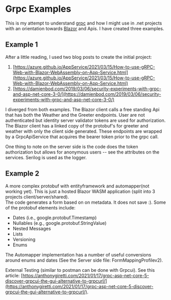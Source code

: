 #  Grpc Examples

This is my attempt to understand [grpc](https://grpc.io/) and how I might use in .net projects with an orientation towards [Blazor](https://docs.microsoft.com/en-us/aspnet/core/blazor/host-and-deploy/webassembly?view=aspnetcore-5.0) and Apis.  I have created three examples.  


## Example 1

After a little reading, I used two blog posts to create the initial project:

 1. [https://azure.github.io/AppService/2021/03/15/How-to-use-gRPC-Web-with-Blazor-WebAssembly-on-App-Service.html](https://azure.github.io/AppService/2021/03/15/How-to-use-gRPC-Web-with-Blazor-WebAssembly-on-App-Service.html)
 2. [https://damienbod.com/2019/03/06/security-experiments-with-grpc-and-asp-net-core-3-0/](https://damienbod.com/2019/03/06/security-experiments-with-grpc-and-asp-net-core-3-0/)

I diverged from both examples.  The Blazor client calls a free standing Api that has both the Weather and the Greeter endpoints.  User are not authenticated but identity server  validator tokens  are used for authorization.   The Blazor client has a linked copy of the protobuf's for greeter and weather with only the client side generated.  These endpoints are wrapped by a GrpcApiService  that acquires the bearer token prior to the grpc call.  

One thing to note on the server side is the code does the token authorization but allows for anonymous users -- see the attributes on the services.  Serilog is used as the logger.



## Example 2

A more complex protobuf with  entityframework and automapper(not working yet).       This is just a hosted Blazor WASM application (split into 3 projects client/server/shared).  
The code generates a form based on on metadata.  It does not save :).    Some of the protobuf elements include:

 - Dates  (i.e., google.protobuf.Timestamp)
 - Nullables (e.g., google.protobuf.StringValue)
 - Nested Messages
 - Lists
 - Versioning
 - Enums

The Automapper implementation has a number of useful conversions around enums and dates (See the Server side file: FormMappingProfilev2).


External Testing (similar to postman can be done with Grpcui). See this article: [https://anthonygiretti.com/2021/01/17/grpc-asp-net-core-5-discover-grpcui-the-gui-alternative-to-grpcurl/](https://anthonygiretti.com/2021/01/17/grpc-asp-net-core-5-discover-grpcui-the-gui-alternative-to-grpcurl/).
